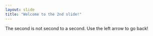 ```yaml
---
layout: slide
title: "Welcome to the 2nd slide!"
---
```

The second is not second to a second. 
Use the left arrow to go back!

